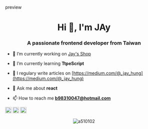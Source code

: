  preview
<h1 align="center">Hi 👋, I'm JAy</h1>
<h3 align="center">A passionate frontend developer from Taiwan</h3>

- 🔭 I’m currently working on [Jay's Shop](https://a510102.github.io/shop-react/home)

- 🌱 I’m currently learning **TtpeScript**

- 📝 I regulary write articles on [https://medium.com/@_jay_hung](https://medium.com/@_jay_hung)

- 💬 Ask me about **react**

- 📫 How to reach me **b98310047@hotmail.com**

<p align="left"><img src="https://devicons.github.io/devicon/devicon.git/icons/react/react-original-wordmark.svg" alt="react" width="20" height="20"/> <img src="https://devicons.github.io/devicon/devicon.git/icons/javascript/javascript-original.svg" alt="javascript" width="20" height="20"/> <img src="https://devicons.github.io/devicon/devicon.git/icons/redux/redux-original.svg" alt="redux" width="20" height="20"/></p><p align="center"> <img src="https://github-readme-stats.vercel.app/api?username=a510102&show_icons=true" alt="a510102" /> </p>

